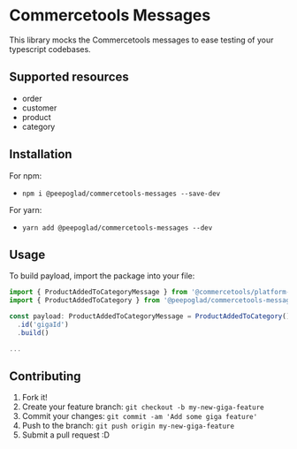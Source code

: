 # Commercetools Messages

This library mocks the Commercetools messages to ease testing of your typescript codebases.

## Supported resources
* order
* customer
* product
* category

## Installation
For npm:
* `npm i @peepoglad/commercetools-messages --save-dev`

For yarn:
* `yarn add @peepoglad/commercetools-messages --dev`

## Usage
To build payload, import the package into your file:

```typescript
import { ProductAddedToCategoryMessage } from '@commercetools/platform-sdk'
import { ProductAddedToCategory } from '@peepoglad/commercetools-messages'

const payload: ProductAddedToCategoryMessage = ProductAddedToCategory()
  .id('gigaId')
  .build()

...
```

## Contributing
1. Fork it!
2. Create your feature branch: `git checkout -b my-new-giga-feature`
3. Commit your changes: `git commit -am 'Add some giga feature'`
4. Push to the branch: `git push origin my-new-giga-feature`
5. Submit a pull request :D